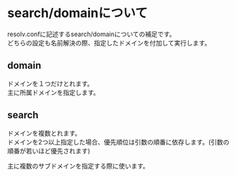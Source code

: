# search/domainについて
resolv.confに記述するsearch/domainについての補足です。  
どちらの設定も名前解決の際、指定したドメインを付加して実行します。
## domain
ドメインを１つだけとれます。  
主に所属ドメインを指定します。

## search
ドメインを複数とれます。  
ドメインを2つ以上指定した場合、優先順位は引数の順番に依存します。(引数の順番が若いほど優先されます)  

主に複数のサブドメインを指定する際に使います。
